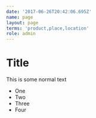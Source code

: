 ```yaml
---
date: '2017-06-26T20:42:06.695Z'
name: page
layout: page
terms: 'product,place,location'
role: admin
---
```

# <a id="_j2iibokd6wwa"></a>Title

This is some normal text

*   One
*   Two
*   Three
*   Four